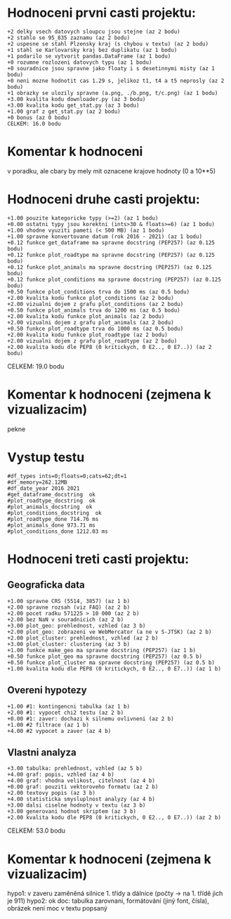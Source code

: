 Hodnoceni prvni casti projektu: 
================================================================================
```
+2 delky vsech datovych sloupcu jsou stejne (az 2 bodu)
+2 stahlo se 95_835 zaznamu (az 2 bodu)
+2 uspesne se stahl Plzensky kraj (s chybou v textu) (az 2 bodu)
+1 stahl se Karlovarsky kraj bez duplikatu (az 1 bodu)
+1 podarilo se vytvorit pandas.DataFrame (az 1 bodu)
+0 rozumne rozlozeni datovych typu (az 1 bodu)
+0 souradnice jsou spravne jako floaty i s desetinnymi misty (az 1 bodu)
+0 neni mozne hodnotit cas 1.29 s, jelikoz t1, t4 a t5 neprosly (az 2 bodu)
+1 obrazky se ulozily spravne (a.png, ./b.png, t/c.png) (az 1 bodu)
+3.00 kvalita kodu downloader.py (az 3 bodu)
+3.00 kvalita kodu get_stat.py (az 3 bodu)
+1.00 graf z get_stat.py (az 2 bodu)
+0 bonus (az 0 bodu)
CELKEM: 16.0 bodu
```

Komentar k hodnoceni
================================================================================
v poradku, ale cbary by mely mit oznacene krajove hodnoty (0 a 10**5)

Hodnoceni druhe casti projektu: 
================================================================================
```
+1.00 pouzite kategoricke typy (>=2) (az 1 bodu)
+0.00 ostatni typy jsou korektni (ints>30 & floats>=6) (az 1 bodu)
+1.00 vhodne vyuziti pameti (< 500 MB) (az 1 bodu)
+1.00 spravne konvertovane datum (rok 2016 - 2021) (az 1 bodu)
+0.12 funkce get_dataframe ma spravne docstring (PEP257) (az 0.125 bodu)
+0.12 funkce plot_roadtype ma spravne docstring (PEP257) (az 0.125 bodu)
+0.12 funkce plot_animals ma spravne docstring (PEP257) (az 0.125 bodu)
+0.12 funkce plot_conditions ma spravne docstring (PEP257) (az 0.125 bodu)
+0.50 funkce plot_conditions trva do 1500 ms (az 0.5 bodu)
+2.00 kvalita kodu funkce plot_conditions (az 2 bodu)
+2.00 vizualni dojem z grafu plot_conditions (az 2 bodu)
+0.50 funkce plot_animals trva do 1200 ms (az 0.5 bodu)
+2.00 kvalita kodu funkce plot_animals (az 2 bodu)
+2.00 vizualni dojem z grafu plot_animals (az 2 bodu)
+0.50 funkce plot_roadtype trva do 1000 ms (az 0.5 bodu)
+2.00 kvalita kodu funkce plot_roadtype (az 2 bodu)
+2.00 vizualni dojem z grafu plot_roadtype (az 2 bodu)
+2.00 kvalita kodu dle PEP8 (0 kritickych, 0 E2.., 0 E7..)) (az 2 bodu)
```
CELKEM: 19.0 bodu

Komentar k hodnoceni (zejmena k vizualizacim)
================================================================================
pekne

Vystup testu
================================================================================
```
#df_types ints=0;floats=0;cats=62;dt=1
#df_memory=262.12MB
#df_date_year 2016 2021
#get_dataframe_docstring  ok
#plot_roadtype_docstring  ok
#plot_animals_docstring  ok
#plot_conditions_docstring  ok
#plot_roadtype_done 714.76 ms
#plot_animals_done 973.71 ms
#plot_conditions_done 1212.03 ms
```
Hodnoceni treti casti projektu: 
================================================================================
Geograficka data
--------------------------------------------------------------------------------
```
+1.00 spravne CRS (5514, 3857) (az 1 b)
+2.00 spravne rozsah (viz FAQ) (az 2 b)
+2.00 pocet radku 571225 > 10 000 (az 2 b)
+2.00 bez NaN v souradnicich (az 2 b)
+3.00 plot_geo: prehlednost, vzhled (az 3 b)
+2.00 plot_geo: zobrazeni ve WebMercator (a ne v S-JTSK) (az 2 b)
+2.00 plot_cluster: prehlednost, vzhled (az 2 b)
+3.00 plot_cluster: clustering (az 3 b)
+1.00 funkce make_geo ma spravne docstring (PEP257) (az 1 b)
+0.50 funkce plot_geo ma spravne docstring (PEP257) (az 0.5 b)
+0.50 funkce plot_cluster ma spravne docstring (PEP257) (az 0.5 b)
+1.00 kvalita kodu dle PEP8 (0 kritickych, 0 E2.., 0 E7..)) (az 1 b)
```

Overeni hypotezy
--------------------------------------------------------------------------------
```
+1.00 #1: kontingencni tabulka (az 1 b)
+2.00 #1: vypocet chi2 testu (az 2 b)
+0.00 #1: zaver: dochazi k silnemu ovlivneni (az 2 b)
+1.00 #2 filtrace (az 1 b)
+4.00 #2 vypocet a zaver (az 4 b)
```

Vlastni analyza
--------------------------------------------------------------------------------
```
+3.00 tabulka: prehlednost, vzhled (az 5 b)
+4.00 graf: popis, vzhled (az 4 b)
+4.00 graf: vhodna velikost, citelnost (az 4 b)
+0.00 graf: pouziti vektoroveho formatu (az 2 b)
+2.00 textovy popis (az 3 b)
+4.00 statisticka smysluplnost analyzy (az 4 b)
+3.00 dalsi ciselne hodnoty v textu (az 3 b)
+3.00 generovani hodnot skriptem (az 3 b)
+2.00 kvalita kodu dle PEP8 (0 kritickych, 0 E2.., 0 E7..)) (az 2 b)
```
CELKEM: 53.0 bodu

Komentar k hodnoceni (zejmena k vizualizacim)
================================================================================

hypo1: v zaveru zaměněná silnice 1. třídy a dálnice (počty -> na 1. třídě jich je 911)
hypo2: ok
doc: tabulka zarovnani, formátování (jiný font, čísla), obrázek není
moc v textu popsaný

